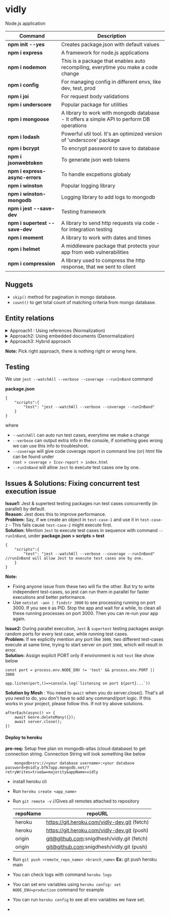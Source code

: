 # vidly
Node.js application

| Command                           | Description                                                                               |
| -----------------                 | ---------------------------------------------------------------------                     |
| **npm init --yes**                | Creates package.json with default values                                                  |
| **npm i express**                 | A framework for node.js applications                                                      |
| **npm i nodemon**                 | This is a package that enables auto recompiling, everytime you make a code change         |
| **npm i config**                  | For managing config in different envs, like dev, test, prod                               |
| **npm i joi**                     | For request body validations                                                              |
| **npm i underscore**              | Popular package for utilities                                                             |
| **npm i mongoose**                | A library to work with mongodb database - It offers a simple API to perform DB operations |
| **npm i lodash**                  | Powerful util tool. It's an optimized version of 'underscore' package                     |
| **npm i bcrypt**                  | To encrypt password to save to database                                                   |
| **npm i jsonwebtoken**            | To generate json web tokens                                                               |
| **npm i express-async-errors**    | To handle excpetions globaly                                                              |
| **npm i winston**                 | Popular logging library                                                                   |
| **npm i winston-mongodb**         | Logging library to add logs to mongodb                                                    |
| **npm i jest --save-dev**         | Testing framework                                                                         |
| **npm i supertest --save-dev**    | A library to send http requests via code - for integration testing                        |
| **npm i moment**                  | A library to work with dates and times                                                    |
| **npm i helmet**                  | A middleware package that protects your app from web vulnerabilities                      |
| **npm i compression**             | A library used to compress the http response, that we sent to client                      |


## Nuggets
- `skip()` method for pagination in mongo database.
- `count()` to get total count of matching criteria from mongo database.

## Entity relations

<details>
    <summary> Approach1 : Using references (Normalization)   </summary>

`Benefit:` Single place to define author, and we refer it everywhere  
`Limitation:` We need to query for author and also course  

    let author = { id: 1, name: 'John' }
    let course = { author: 1 } //It works, but mongo db doesn't throw an error, if we give wrong Id. 
</details>




<details>
    <summary>Approach2: Using embedded documents (Denormalization)</summary>

`Benefit:` Good performance, cause we can do only one query to get course and author.  
`Limitation:` We are not reffering author, rather we are creating author directly. We also need to modify in
//many places.

    let course = {
        author: { name: 'John' }
    }
</details>



<details>
    <summary>Approach3: Hybrid approach</summary>

`Note:` This approach is mixture of above two approaches

    let author = {
        name: 'John'
        //50 other props
    }

    let course = {
        author: { id: 'reference to author object', name: 'John'}
    }
</details>

**Note:** Pick right approach, there is nothing right or wrong here.


## Testing

We use `jest --watchAll --verbose --coverage --runInBand` command

**package.json**

    {
        "scripts":{
            "test": "jest --watchAll --verbose --coverage --runInBand"
        }
    }

where
  - `--watchAll` can auto run test cases, everytime we make a change
  - `--verbose` can output extra info in the console, if something goes wrong we can use this info to troubleshoot.
  - `--coverage` will give code coverage report in command line (or) html file can be found under   
    `root > coverage > Icov-report > index.html`
  - `--runInBand` will allow `Jest` to execute test cases one by one.

## Issues & Solutions: Fixing concurrent test execution issue
**Issue1:** Jest & supertest testing packages run test cases concurrently (in parallel) by default.  
**Reason:** Jest does this to improve performance.  
**Problem:** Say, if we create an object in `test-case-1` and use it in `test-case-2` - This fails cause `test-case-2` might execute first.  
**Solution:** Mention `Jest` to execute test cases in sequence with command `--runInBand`, under **package.json > scripts > test**
    
    {
        "scripts":{
            "test": "jest --watchAll --verbose --coverage --runInBand" //runInBand will allow Jest to execute test cases one by one.
        }
    }

**Note:** 
- Fixing anyone issue from these two will fix the other. But try to write independent test-cases, so jest can run them in parallel for faster executions and better peformance.
- Use `netstat -aon | findstr 3000` to see processing running on port 3000. If you see `0` as PID. Stop the app and wait for a while, to clean all these running processes on port 3000. Then you can re-run your app again.

**Issue2:** During parallel execution, `Jest` & `supertest` testing packages assign random ports for every test case, while running test cases.  
**Problem:** If we explicitly mention any port like `3000`, two different test-cases execute at same time, trying to start server on port `3000`, which will result in error.  
**Solution:** Assign explicit PORT only if environment is not `test` like show below
    
    const port = process.env.NODE_ENV != 'test' && process.env.PORT || 3000

    app.listen(port,()=>console.log(`listening on port ${port}...`))

**Solution by Mosh** : You need to `await` when you do server.close(). That's all you need to do, you don't have to add any command/port logic. If this works in your project, please follow this. If not try above solutions.

    afterEach(async() => {
        await Genre.deleteMany({});
        await server.close();
    })


#### Deploy to heroku

**pre-req:** Setup free plan on mongodb-atlas (cloud database) to get connection string.
Connection String will look something like below

        mongodb+srv://<your database username>:<your database password>@vidly.bfk7app.mongodb.net/?retryWrites=true&w=majority&appName=vidly

- install heroku cli
- Run `heroku create <app_name>`
- Run `git remote -v` //Gives all remotes attached to repository

    | repoName | repoURL                                      |
    |----------|--------------------------------------------  |
    | heroku   | https://git.heroku.com/vidly-dev.git (fetch) |
    | heroku   | https://git.heroku.com/vidly-dev.git (push)  |
    | origin   | git@github.com:snigdhesh/vidly.git (fetch)   |
    | origin   | git@github.com:snigdhesh/vidly.git (push)    |


- Run `git push <remote_repo_name> <branch_name>` **Ex:** git push heroku main
- You can check logs with command `heroku logs`
- You can set env variables using `heroku config: set NODE_ENV=production` command for example
- You can run `heroku config` to see all env variables we have set.
- 
